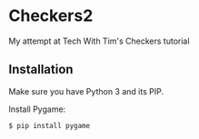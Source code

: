 # Checkers2
My attempt at Tech With Tim's Checkers tutorial
## Installation
Make sure you have Python 3 and its PIP.

Install Pygame:
```
$ pip install pygame
```
